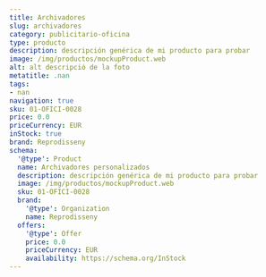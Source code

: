 ```yaml
---
title: Archivadores
slug: archivadores
category: publicitario-oficina
type: producto
description: descripción genérica de mi producto para probar
image: /img/productos/mockupProduct.web
alt: alt descripció de la foto
metatitle: .nan
tags:
- nan
navigation: true
sku: 01-OFICI-0028
price: 0.0
priceCurrency: EUR
inStock: true
brand: Reprodisseny
schema:
  '@type': Product
  name: Archivadores personalizados
  description: descripción genérica de mi producto para probar
  image: /img/productos/mockupProduct.web
  sku: 01-OFICI-0028
  brand:
    '@type': Organization
    name: Reprodisseny
  offers:
    '@type': Offer
    price: 0.0
    priceCurrency: EUR
    availability: https://schema.org/InStock
---
```

